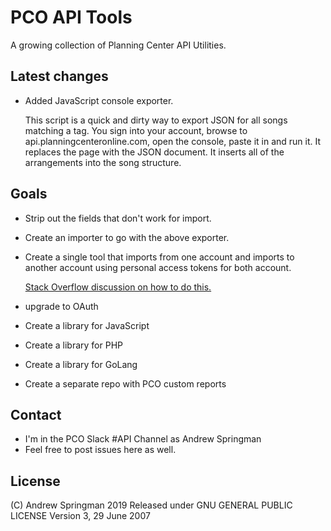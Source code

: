 # PCO API Tools
A growing collection of Planning Center API Utilities.

## Latest changes
- Added JavaScript console exporter.

    This script is a quick and dirty way to export JSON for all songs matching a tag.  You sign into your account, browse to api.planningcenteronline.com, open the console, paste it in and run it.  It replaces the page with the JSON document.  It inserts all of the arrangements into the song structure.

## Goals
- Strip out the fields that don't work for import.
- Create an importer to go with the above exporter.
- Create a single tool that imports from one account and imports to another account using personal access tokens for both account.

    [Stack Overflow discussion on how to do this.](https://stackoverflow.com/questions/43842793/basic-authentication-with-fetch)

- upgrade to OAuth
- Create a library for JavaScript
- Create a library for PHP
- Create a library for GoLang
- Create a separate repo with PCO custom reports

## Contact
- I'm in the PCO Slack #API Channel as Andrew Springman
- Feel free to post issues here as well.

## License
(C) Andrew Springman 2019
Released under GNU GENERAL PUBLIC LICENSE Version 3, 29 June 2007
